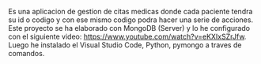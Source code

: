 Es una aplicacion de gestion de citas medicas donde cada paciente tendra su id o codigo y con ese mismo codigo podra hacer una serie de acciones.
Este proyecto se ha elaborado con MongoDB (Server) y lo he configurado con el siguiente video: https://www.youtube.com/watch?v=eKXIxSZrJfw.
Luego he instalado el Visual Studio Code, Python, pymongo a traves de comandos.
